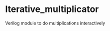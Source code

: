 Iterative_multiplicator
=======================

Verilog module to do multiplications interactively  